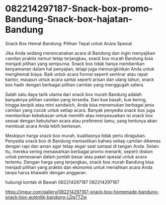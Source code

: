 # 082214297187-Snack-box-promo-Bandung-Snack-box-hajatan-Bandung

Snack Box Hemat Bandung: Pilihan Tepat untuk Acara Spesial

Jika Anda sedang merencanakan acara di Bandung dan ingin menyajikan camilan praktis namun tetap terjangkau, snack box murah Bandung bisa menjadi pilihan yang sempurna. Snack box tidak hanya memberikan kenyamanan dalam hal penyajian, tetapi juga memungkinkan Anda untuk menghemat biaya. Baik untuk acara formal seperti seminar atau rapat kantor, maupun untuk acara santai seperti arisan dan ulang tahun, snack box hadir dengan berbagai pilihan camilan yang menggugah selera. 

Salah satu daya tarik utama dari snack box murah Bandung adalah banyaknya pilihan camilan yang tersedia. Dari kue basah, kue kering, hingga keripik atau mini sandwich, Anda bisa menemukan berbagai jenis camilan yang cocok untuk setiap acara. Banyak penyedia snack box juga memberikan kebebasan untuk memilih atau menyesuaikan isi snack box sesuai dengan kebutuhan acara atau preferensi tamu, yang tentunya akan membuat acara Anda lebih berkesan.

Meskipun harga snack box murah, kualitasnya tidak perlu diragukan. Penyedia snack box di Bandung memastikan bahwa setiap camilan dikemas dengan rapi dan aman agar tetap segar saat sampai di tangan Anda. Selain itu, mereka sering menawarkan berbagai promo menarik, seperti diskon untuk pemesanan dalam jumlah besar atau paket spesial untuk acara tertentu. Dengan harga yang terjangkau, snack box murah Bandung bisa menjadi pilihan yang praktis dan ekonomis untuk meriahkan acara Anda tanpa harus khawatir dengan anggaran.

hubungi kontak di Bawah
082214297187
082214297187


https://imgur.com/gallery/082214297187-snack-box-homemade-bandung-snack-box-autentik-bandung-LDq7TZw
